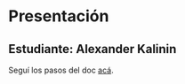 # Presentación

## Estudiante: Alexander Kalinin

Seguí los pasos del doc [acá](https://docs.google.com/document/d/e/2PACX-1vTNHQ5dzaVFhKPd4UxLOGhZa9Ix_bDgpyIftq4gqzz7674dHmHkcH2oH9TpQ_TsghZkiSPBoUm2ftzM/pub).
